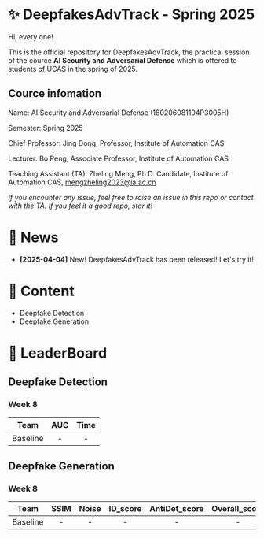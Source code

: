 # ✨ DeepfakesAdvTrack - Spring 2025
Hi, every one! 

This is the official repository for DeepfakesAdvTrack, the practical session of the cource **AI Security and Adversarial Defense** which is offered to students of UCAS in the spring of 2025.

## Cource infomation

Name: AI Security and Adversarial Defense (180206081104P3005H)

Semester: Spring 2025

Chief Professor: Jing Dong, Professor, Institute of Automation CAS

Lecturer: Bo Peng, Associate Professor, Institute of Automation CAS

Teaching Assistant (TA): Zheling Meng, Ph.D. Candidate, Institute of Automation CAS, mengzheling2023@ia.ac.cn

*If you encounter any issue, feel free to raise an issue in this repo or contact with the TA.*
*If you feel it a good repo, star it!*

# 📣 News
- **[2025-04-04]** New! DeepfakesAdvTrack has been released! Let's try it! 


# 📜 Content
- Deepfake Detection
- Deepfake Generation


# 🥇 LeaderBoard
## Deepfake Detection

### Week 8
|Team | AUC | Time |
|:-----:|:----:|:------:|
|Baseline| - | - |


## Deepfake Generation
### Week 8
|Team | SSIM | Noise | ID_score | AntiDet_score | Overall_score |
|:-----:|:----:|:------:|:----:|:------:|:----:|
|Baseline| - | - | - | - | - | - |

